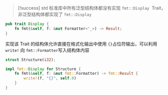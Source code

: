 > [!success]
> std​​ 标准库中所有泛型结构体都没有实现 `fmt::Display` ​​ Trait，非泛型结构体都实现了 `fmt::Display​​`

```rust
pub trait Display {
    fn fmt(&self, f: &mut Formatter<'_>) -> Result;
}
```

实现该 Trait 的结构体允许直接在格式化输出中使用 `{}​` 占位符输出，可以利用 `write!​` 向 `fmt::Formatter`​ 写入结构体内容

```rust
struct Structure(i32);

impl fmt::Display for Structure {
    fn fmt(&self, f: &mut fmt::Formatter) -> fmt::Result {
        write!(f, "{}", self.0)
    }
}
```